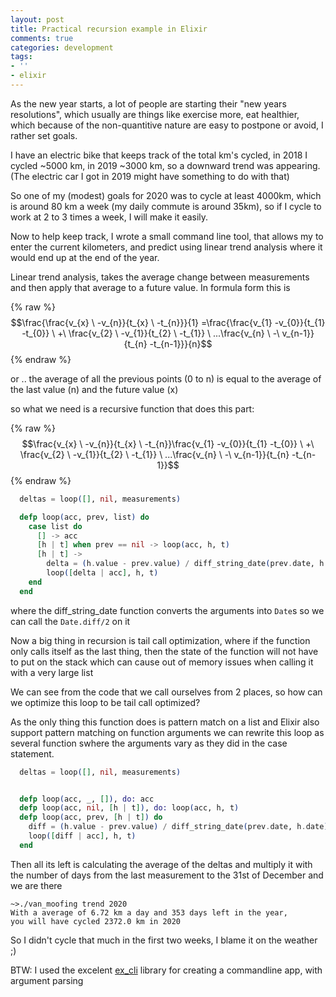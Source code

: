 ```yaml
---
layout: post
title: Practical recursion example in Elixir
comments: true
categories: development
tags:
- ''
- elixir
---
```


As the new year starts, a lot of people are starting their "new years resolutions", which usually are things like exercise more, eat healthier, which because of the non-quantitive nature are easy to postpone or avoid,  I rather set goals. 

I have an electric bike that keeps track of the total km's cycled, in 2018 I cycled ~5000 km, in 2019 ~3000 km, so a downward trend was appearing. (The electric car I got in 2019 might have something to do with that)

So one of my (modest) goals for 2020 was to cycle at least 4000km, which is around 80 km a week (my daily commute is  around 35km), so if I cycle to work at 2 to 3 times a week, I will make it easily.

Now to help keep track, I wrote a small command line tool, that allows my to enter the current kilometers, and predict using linear trend analysis where it would end up at the end of the year.

Linear trend analysis, takes the average change between measurements and then apply that average to a future value. In formula form this is

{% raw %}
$$\frac{\frac{v_{x} \ -v_{n}}{t_{x} \ -t_{n}}}{1} =\frac{\frac{v_{1} -v_{0}}{t_{1} -t_{0}} \ +\ \frac{v_{2} \ -v_{1}}{t_{2} \ -t_{1}} \ ...\frac{v_{n} \ -\ v_{n-1}}{t_{n} -t_{n-1}}}{n}$$
{% endraw %}

or .. the average of all the previous points (0 to n)  is equal to the average of the last value (n) and the  future value (x) 

so what we need is a recursive function that does this part:

{% raw %}
$$\frac{v_{x} \ -v_{n}}{t_{x} \ -t_{n}}\frac{v_{1} -v_{0}}{t_{1} -t_{0}} \ +\ \frac{v_{2} \ -v_{1}}{t_{2} \ -t_{1}} \ ...\frac{v_{n} \ -\ v_{n-1}}{t_{n} -t_{n-1}}$$
{% endraw %}

```elixir
  deltas = loop([], nil, measurements)

  defp loop(acc, prev, list) do
    case list do
      [] -> acc
      [h | t] when prev == nil -> loop(acc, h, t)
      [h | t] ->
        delta = (h.value - prev.value) / diff_string_date(prev.date, h.date)
        loop([delta | acc], h, t)
    end
  end
```
where the diff_string_date function converts the arguments into `Date`s so we can call the `Date.diff/2` on it

Now a big thing in recursion is tail call optimization, where if the function only calls itself as the last thing, then the state of the function will not have to put on the stack which can cause out of memory issues when calling it with a very large list

We can see from the code that we call ourselves from 2 places, so how can we optimize this loop to be tail call optimized?

As the only thing this function does is pattern match on a list and Elixir also support pattern matching on function arguments we can rewrite this loop as several function swhere the arguments vary as they did in the case statement.

```elixir
  deltas = loop([], nil, measurements)


  defp loop(acc, _, []), do: acc
  defp loop(acc, nil, [h | t]), do: loop(acc, h, t)
  defp loop(acc, prev, [h | t]) do
    diff = (h.value - prev.value) / diff_string_date(prev.date, h.date)
    loop([diff | acc], h, t)
  end
```

Then all its left is calculating the average of the deltas and multiply it with the number of days from the last measurement to the 31st of December and we are there

```fish
~>./van_moofing trend 2020
With a average of 6.72 km a day and 353 days left in the year,
you will have cycled 2372.0 km in 2020
```

So I didn't cycle that much in the first two weeks, I blame it on the weather ;)

BTW: I used the excelent [ex_cli](https://hex.pm/packages/ex_cli) library for creating a commandline app, with argument parsing
